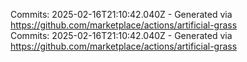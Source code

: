 Commits: 2025-02-16T21:10:42.040Z - Generated via https://github.com/marketplace/actions/artificial-grass
<br>
Commits: 2025-02-16T21:10:42.040Z - Generated via https://github.com/marketplace/actions/artificial-grass
<br>
